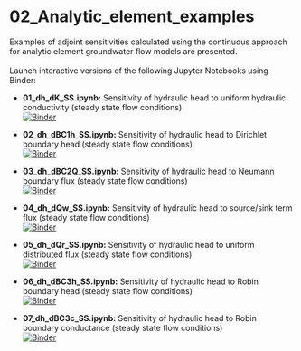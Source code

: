 # 02_Analytic_element_examples
Examples of adjoint sensitivities calculated using the continuous approach for analytic element groundwater flow models are presented.\
\
Launch interactive versions of the following Jupyter Notebooks using Binder:

- **01_dh_dK_SS.ipynb:**
Sensitivity of hydraulic head to uniform hydraulic conductivity (steady state flow conditions)\
[![Binder](https://mybinder.org/badge_logo.svg)](https://mybinder.org/v2/gh/christurnadge/03_First_order_adjoint_sensitivity/master/?filepath=02_Analytic_element_examples%2F01_dh_dK_SS.ipynb)

- **02_dh_dBC1h_SS.ipynb:**
Sensitivity of hydraulic head to Dirichlet boundary head (steady state flow conditions)\
[![Binder](https://mybinder.org/badge_logo.svg)](https://mybinder.org/v2/gh/christurnadge/03_First_order_adjoint_sensitivity/master/?filepath=02_Analytic_element_examples%2F02_dh_dBC1h_SS.ipynb)

- **03_dh_dBC2Q_SS.ipynb:**
Sensitivity of hydraulic head to Neumann boundary flux (steady state flow conditions)\
[![Binder](https://mybinder.org/badge_logo.svg)](https://mybinder.org/v2/gh/christurnadge/03_First_order_adjoint_sensitivity/master/?filepath=02_Analytic_element_examples%2F03_dh_dBC2Q_SS.ipynb)

- **04_dh_dQw_SS.ipynb:**
Sensitivity of hydraulic head to source/sink term flux (steady state flow conditions)\
[![Binder](https://mybinder.org/badge_logo.svg)](https://mybinder.org/v2/gh/christurnadge/03_First_order_adjoint_sensitivity/master/?filepath=02_Analytic_element_examples%2F04_dh_dQw_SS.ipynb)

- **05_dh_dQr_SS.ipynb:**
Sensitivity of hydraulic head to uniform distributed flux (steady state flow conditions)\
[![Binder](https://mybinder.org/badge_logo.svg)](https://mybinder.org/v2/gh/christurnadge/03_First_order_adjoint_sensitivity/master/?filepath=02_Analytic_element_examples%2F05_dh_dQr_SS.ipynb)

- **06_dh_dBC3h_SS.ipynb:**
Sensitivity of hydraulic head to Robin boundary head (steady state flow conditions)\
[![Binder](https://mybinder.org/badge_logo.svg)](https://mybinder.org/v2/gh/christurnadge/03_First_order_adjoint_sensitivity/master/?filepath=02_Analytic_element_examples%2F06_dh_dBC3h_SS.ipynb)

- **07_dh_dBC3c_SS.ipynb:**
Sensitivity of hydraulic head to Robin boundary conductance (steady state flow conditions)\
[![Binder](https://mybinder.org/badge_logo.svg)](https://mybinder.org/v2/gh/christurnadge/03_First_order_adjoint_sensitivity/master/?filepath=02_Analytic_element_examples%2F07_dh_dBC3c_SS.ipynb)
